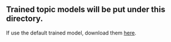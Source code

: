 ## Trained topic models will be put under this directory. 
If use the default trained model, download them [here](https://drive.google.com/drive/folders/1-k6YcC2KLp8iULGF5zmpAYlpk49dbX4W?usp=sharing).
